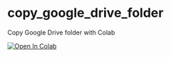 # copy_google_drive_folder
Copy Google Drive folder with Colab

[![Open In Colab](https://colab.research.google.com/assets/colab-badge.svg)](https://colab.research.google.com/github/tony2guo/copy_google_drive_folder/blob/master/copy_google_drive_folder.ipynb)
